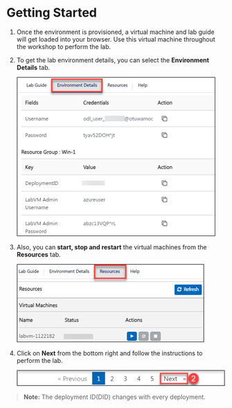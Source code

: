 # Getting Started

1. Once the environment is provisioned, a virtual machine and lab guide will get loaded into your browser. Use this virtual machine throughout the workshop to perform the lab.

1. To get the lab environment details, you can select the **Environment Details** tab.

    ![](../media/labintro1.png)    

1. Also, you can **start, stop and restart** the virtual machines from the **Resources** tab.

    ![](../media/labintro.png)
    
1. Click on **Next** from the bottom right and follow the instructions to perform the lab.

    ![](../media/image-901.jpg)

>**Note:** The deployment ID(DID) changes with every deployment. 
